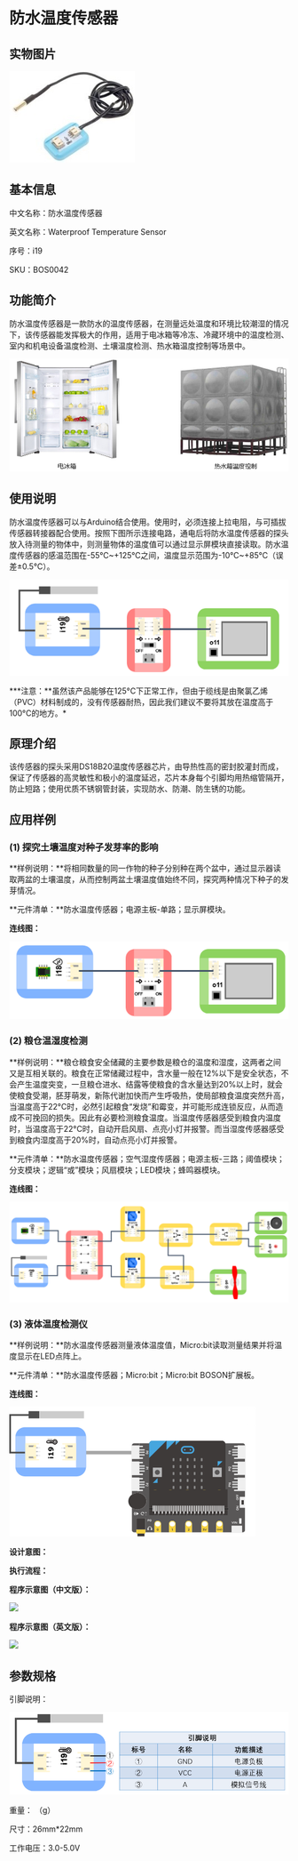 # 防水温度传感器

## 实物图片

![](.gitbook/assets/boson-fang-shui-wen-du-chuan-gan-qi-shi-wu-tu-pian.jpg)

## 基本信息

中文名称：防水温度传感器

英文名称：Waterproof Temperature Sensor

序号：i19

SKU：BOS0042

## 功能简介

防水温度传感器是一款防水的温度传感器，在测量远处温度和环境比较潮湿的情况下，该传感器能发挥极大的作用，适用于电冰箱等冷冻、冷藏环境中的温度检测、室内和机电设备温度检测、土壤温度检测、热水箱温度控制等场景中。

![](.gitbook/assets/boson-fang-shui-wen-du-chuan-gan-qi-mo-kuai-jian-jie.png)

## 使用说明

防水温度传感器可以与Arduino结合使用。使用时，必须连接上拉电阻，与可插拔传感器转接器配合使用。按照下图所示连接电路，通电后将防水温度传感器的探头放入待测量的物体中，则测量物体的温度值可以通过显示屏模块直接读取。防水温度传感器的感温范围在-55℃~+125℃之间，温度显示范围为-10°C~+85°C（误差±0.5°C）。

![](.gitbook/assets/boson-fang-shui-wen-du-chuan-gan-qi-shi-yong-shuo-ming.png)

**\*注意：**虽然该产品能够在125°C下正常工作，但由于缆线是由聚氯乙烯（PVC）材料制成的，没有传感器耐热，因此我们建议不要将其放在温度高于100°C的地方。\*

## 原理介绍

该传感器的探头采用DS18B20温度传感器芯片，由导热性高的密封胶灌封而成，保证了传感器的高灵敏性和极小的温度延迟，芯片本身每个引脚均用热缩管隔开，防止短路；使用优质不锈钢管封装，实现防水、防潮、防生锈的功能。

## 应用样例

### \(1\) 探究土壤温度对种子发芽率的影响

**样例说明：**将相同数量的同一作物的种子分别种在两个盆中，通过显示器读取两盆的土壤温度，从而控制两盆土壤温度值始终不同，探究两种情况下种子的发芽情况。

**元件清单：**防水温度传感器；电源主板-单路；显示屏模块。

**连线图：**

![](.gitbook/assets/boson-fang-shui-wen-du-chuan-gan-qi-ying-yong-yang-li-1-lian-xian-tu.png)

### \(2\) 粮仓温湿度检测

**样例说明：**粮仓粮食安全储藏的主要参数是粮仓的温度和湿度，这两者之间又是互相关联的。粮食在正常储藏过程中，含水量一般在12%以下是安全状态，不会产生温度突变，一旦粮仓进水、结露等使粮食的含水量达到20%以上时，就会使粮食受潮，胚芽萌发，新陈代谢加快而产生呼吸热，使局部粮食温度突然升高，当温度高于22°C时，必然引起粮食“发烧”和霉变，并可能形成连锁反应，从而造成不可挽回的损失。因此有必要检测粮食温度。当温度传感器感受到粮食内温度时，当温度高于22°C时，自动开启风扇、点亮小灯并报警。而当湿度传感器感受到粮食内湿度高于20%时，自动点亮小灯并报警。

**元件清单：**防水温度传感器；空气湿度传感器；电源主板-三路；阈值模块；分支模块；逻辑“或”模块；风扇模块；LED模块；蜂鸣器模块。

**连线图：**

![](.gitbook/assets/boson-fang-shui-wen-du-chuan-gan-qi-ying-yong-yang-li-2-lian-xian-tu.png)

### \(3\) 液体温度检测仪

**样例说明：**防水温度传感器测量液体温度值，Micro:bit读取测量结果并将温度显示在LED点阵上。

**元件清单：**防水温度传感器；Micro:bit；Micro:bit BOSON扩展板。

**连线图：**

![](.gitbook/assets/boson-fang-shui-wen-du-chuan-gan-qi-ying-yong-yang-li-3-lian-xian-tu.png)

**设计意图：**

**执行流程：**

**程序示意图（中文版）：**

![](https://github.com/rjc945tc/Boson/tree/88e6dccf62eea8b97a7567f44872f4efb1ec7462/boson_防水温度传感器_应用样例3_程序示意图中文版.png)

**程序示意图（英文版）：**

![](https://github.com/rjc945tc/Boson/tree/88e6dccf62eea8b97a7567f44872f4efb1ec7462/boson_防水温度传感器_应用样例3_程序示意图英文版.png)

## 参数规格

引脚说明：

![](.gitbook/assets/boson-fang-shui-wen-du-chuan-gan-qi-yin-jiao-shuo-ming.png)

重量： （g）

尺寸：26mm\*22mm

工作电压：3.0-5.0V

